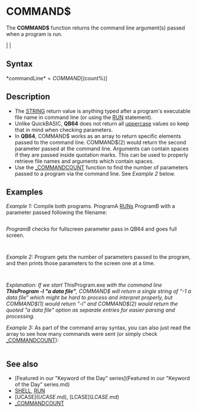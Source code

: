 # COMMAND$

The **COMMAND$** function returns the command line argument(s) passed when a program is run.

  

|  |

## Syntax

*commandLine$* = COMMAND$[(count%)]
  

## Description

* The [STRING](STRING.md) return value is anything typed after a program's executable file name in command line (or using the [RUN](RUN.md) statement).
* Unlike QuickBASIC, **QB64** does not return all [uppercase](uppercase.md) values so keep that in mind when checking parameters.
* In **QB64**, COMMAND$ works as an array to return specific elements passed to the command line. COMMAND$(2) would return the second parameter passed at the command line. Arguments can contain spaces if they are passed inside quotation marks. This can be used to properly retrieve file names and arguments which contain spaces.
* Use the [_COMMANDCOUNT](_COMMANDCOUNT.md) function to find the number of parameters passed to a program via the command line. See *Example 2* below.

  

## Examples

*Example 1:* Compile both programs. ProgramA [RUNs](RUNs.md) ProgramB with a parameter passed following the filename:

``` [LOCATE](LOCATE.md) 12, 36: [PRINT](PRINT.md) "ProgramA"  [LOCATE](LOCATE.md) 23, 25: [PRINT](PRINT.md) "Press any key to run ProgramB" K$ = [INPUT$](INPUT$.md)(1) [RUN](RUN.md) "ProgramB FS"  'pass FS parameter to ProgramB in QB64 or QB4.5  [SYSTEM](SYSTEM.md)  
```

*ProgramB* checks for fullscreen parameter pass in QB64 and goes full screen.

``` [LOCATE](LOCATE.md) 17, 36: [PRINT](PRINT.md) "ProgramB" parameter$ = [UCASE$](UCASE$.md)(COMMAND$) 'UCASE$ is needed in QB64 only, as QB4.5 will always return upper case [LOCATE](LOCATE.md) 20, 33: [PRINT](PRINT.md) "Parameter = " + parameter$ [IF](IF.md) [LEFT$](LEFT$.md)(parameter$, 2) = "FS" [THEN](THEN.md) [_FULLSCREEN](_FULLSCREEN.md) 'parameter changes to full screen  [END](END.md)  
```

```                                     ProgramB                                     Parameter = FS.EXE  
```

  

*Example 2:* Program gets the number of parameters passed to the program, and then prints those parameters to the screen one at a time.

``` count = [_COMMANDCOUNT](_COMMANDCOUNT.md) [FOR](FOR.md) c = 1 [TO](TO.md) count     [PRINT](PRINT.md) COMMAND$(c) 'or process commands sent [NEXT](NEXT.md)  
```

``` -1 a data file  
```

*Explanation: If we start* ThisProgram.exe *with the command line **ThisProgram -l "a data file"**, COMMAND$ will return a single string of "-1 a data file" which might be hard to process and interpret properly, but COMMAND$(1) would return "-l" and COMMAND$(2) would return the quoted "a data file" option as separate entries for easier parsing and processing.*
  

*Example 3:* As part of the command array syntax, you can also just read the array to see how many commands were sent (or simply check [_COMMANDCOUNT](_COMMANDCOUNT.md)):

``` DO     count = count + 1     cmd$ = COMMAND$(count)     [IF](IF.md) cmd$ = "" [THEN](THEN.md) [EXIT DO](EXIT DO.md) 'read until an empty return     [PRINT](PRINT.md) cmd$ 'or process commands sent [LOOP](LOOP.md) count = count - 1 'save the number of parameters sent to this program when run  
```

  

## See also

* [Featured in our "Keyword of the Day" series](Featured in our "Keyword of the Day" series.md)
* [SHELL](SHELL.md), [RUN](RUN.md)
* [UCASE$](UCASE$.md), [LCASE$](LCASE$.md)
* [_COMMANDCOUNT](_COMMANDCOUNT.md)

  

